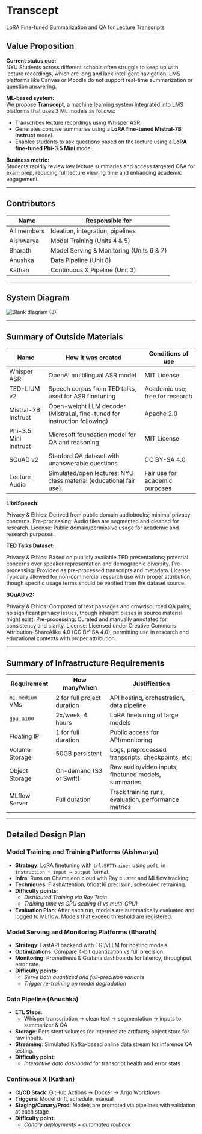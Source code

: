 # Transcept  
LoRA Fine-tuned Summarization and QA for Lecture Transcripts

## Value Proposition

**Current status quo:**  
NYU Students across different schools often struggle to keep up with lecture recordings, which are long and lack intelligent navigation. LMS platforms like Canvas or Moodle do not support real-time summarization or question answering.

**ML-based system:**  
We propose **Transcept**, a machine learning system integrated into LMS platforms that uses 3 ML models as follows:
- Transcribes lecture recordings using Whisper ASR.
- Generates concise summaries using a **LoRA fine-tuned Mistral-7B Instruct** model.
- Enables students to ask questions based on the lecture using a **LoRA fine-tuned Phi-3.5 Mini** model.

**Business metric:**  
Students rapidly review key lecture summaries and access targeted Q&A for exam prep, reducing full lecture viewing time and enhancing academic engagement.

---

## Contributors

| Name        | Responsible for                      |
|-------------|--------------------------------------|
| All members | Ideation, integration, pipelines     |
| Aishwarya   | Model Training (Units 4 & 5)          |
| Bharath     | Model Serving & Monitoring (Units 6 & 7) |
| Anushka     | Data Pipeline (Unit 8)               |
| Kathan      | Continuous X Pipeline (Unit 3)       |

---

## System Diagram

![Blank diagram (3)](https://github.com/user-attachments/assets/7a55c086-b0df-45bd-8a0b-ab84f2a85003)

---

## Summary of Outside Materials

| Name              | How it was created                                                                 | Conditions of use                          |
|-------------------|--------------------------------------------------------------------------------------|---------------------------------------------|
| Whisper ASR       | OpenAI multilingual ASR model                                                       | MIT License                                 |
| TED-LIUM v2       | Speech corpus from TED talks, used for ASR finetuning                              | Academic use; free for research             |
| Mistral-7B Instruct | Open-weight LLM decoder (Mistral.ai, fine-tuned for instruction following)       | Apache 2.0                                  |
| Phi-3.5 Mini Instruct | Microsoft foundation model for QA and reasoning                                | MIT License                                 |
| SQuAD v2          | Stanford QA dataset with unanswerable questions                                     | CC BY-SA 4.0                                |
| Lecture Audio     | Simulated/open lectures; NYU class material (educational fair use)                  | Fair use for academic purposes              |

**LibriSpeech:**

Privacy & Ethics: Derived from public domain audiobooks; minimal privacy concerns.
Pre-processing: Audio files are segmented and cleaned for research.
License: Public domain/permissive usage for academic and research purposes.

**TED Talks Dataset:**

Privacy & Ethics: Based on publicly available TED presentations; potential concerns over speaker representation and demographic diversity.
Pre-processing: Provided as pre-processed transcripts and metadata.
License: Typically allowed for non-commercial research use with proper attribution, though specific usage terms should be verified from the dataset source.

**SQuAD v2:**

Privacy & Ethics: Composed of text passages and crowdsourced QA pairs; no significant privacy issues, though inherent biases in source material might exist.
Pre-processing: Curated and manually annotated for consistency and clarity.
License: Licensed under Creative Commons Attribution-ShareAlike 4.0 (CC BY-SA 4.0), permitting use in research and educational contexts with proper attribution.

---

## Summary of Infrastructure Requirements

| Requirement       | How many/when                        | Justification                                               |
|------------------|--------------------------------------|-------------------------------------------------------------|
| `m1.medium` VMs   | 2 for full project duration          | API hosting, orchestration, data pipeline                   |
| `gpu_a100`        | 2x/week, 4 hours                     | LoRA finetuning of large models                             |
| Floating IP       | 1 for full duration                  | Public access for API/monitoring                           |
| Volume Storage    | 50GB persistent                      | Logs, preprocessed transcripts, checkpoints, etc.           |
| Object Storage    | On-demand (S3 or Swift)              | Raw audio/video inputs, finetuned models, summaries         |
| MLflow Server     | Full duration                        | Track training runs, evaluation, performance metrics        |

---

## Detailed Design Plan

### Model Training and Training Platforms (Aishwarya)

- **Strategy**: LoRA finetuning with `trl.SFTTrainer` using `peft`, in `instruction + input → output` format.
- **Infra**: Runs on Chameleon cloud with Ray cluster and MLflow tracking.
- **Techniques**: FlashAttention, bfloat16 precision, scheduled retraining.
- **Difficulty points**:
  -  *Distributed Training via Ray Train*  
  -  *Training time vs GPU scaling (1 vs multi-GPU)*  
- **Evaluation Plan**: After each run, models are automatically evaluated and logged to MLflow. Models that exceed threshold are registered.

### Model Serving and Monitoring Platforms (Bharath)

- **Strategy**: FastAPI backend with TGI/vLLM for hosting models.
- **Optimizations**: Compare 4-bit quantization vs full precision.
- **Monitoring**: Prometheus & Grafana dashboards for latency, throughput, error rate.
- **Difficulty points**:
  -  *Serve both quantized and full-precision variants*  
  -  *Trigger re-training on model degradation*  

### Data Pipeline (Anushka)

- **ETL Steps**:
  - Whisper transcription → clean text → segmentation → inputs to summarizer & QA
- **Storage**: Persistent volumes for intermediate artifacts; object store for raw inputs.
- **Streaming**: Simulated Kafka-based online data stream for inference QA testing.
- **Difficulty point**:
  -  *Interactive data dashboard* for transcript health and error stats

### Continuous X (Kathan)

- **CI/CD Stack**: GitHub Actions → Docker → Argo Workflows
- **Triggers**: Model drift, schedule, manual
- **Staging/Canary/Prod**: Models are promoted via pipelines with validation at each stage
- **Difficulty point**:
  -  *Canary deployments + automated rollback*
